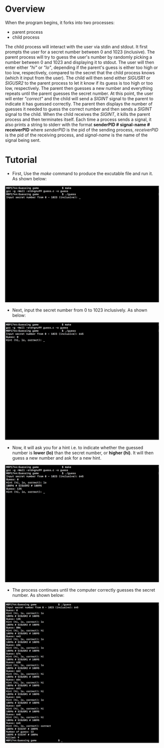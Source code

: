 # Overview
When the program begins, it forks into two processes: 
- parent process
- child process

The child process will interact with the user via stdin and stdout. It first prompts the user for a secret number between 0 and 1023 (inclusive). The parent process will try to guess the user's number by randomly picking a number between 0 and 1023 and displaying it to stdout. The user will then enter either _"hi"_ or _"lo"_, depending if the parent's guess is either too high or too low, respectively, compared to the secret that the child process knows (which it input from the user). The child will then send either _SIGUSR1_ or _SIGUSR2_ to the parent process to let it know if its guess is too high or too low, respectively. The parent then guesses a new number and everything repeats until the parent guesses the secret number. At this point, the user will enter _"correct"_ and the child will send a _SIGINT_ signal to the parent to indicate it has guessed correctly. The parent then displays the number of guesses it needed to guess the correct number and then sends a _SIGINT_ signal to the child. When the child receives the _SIGINT_, it kills the parent process and then terminates itself. Each time a process sends a signal, it also prints a string to stderr with the format **senderPID # signal-name # receiverPID** where _senderPID_ is the pid of the sending process, _receiverPID_ is the pid of the receiving process, and _signal-name_ is the name of the signal being sent.

# Tutorial
- First, Use the _make_ command to produce the excutable file and run it. As shown below:

<img src="screenshots/run_guess.png" width="800">

- Next, input the secret number from 0 to 1023 inclusively. As shown below:

<img src="screenshots/guess_input.png" width="700">

- Now, it will ask you for a hint i.e. to indicate whether the guessed number is **lower (lo)** than the secret number, or **higher (hi)**. It will then guess a new number and ask for a new hint. 

<img src="screenshots/first_guess.png" width="700">

- The process continues until the computer correctly guesses the secret number. As shown below:

<img src="screenshots/entire_guess.png" width="700">
